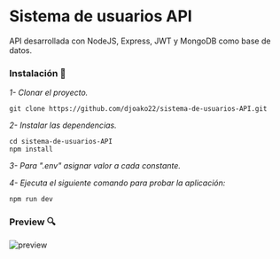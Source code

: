 # Sistema de usuarios API

API desarrollada con NodeJS, Express, JWT y MongoDB como base de datos.

### Instalación 🔧

_1- Clonar el proyecto._

```
git clone https://github.com/djoako22/sistema-de-usuarios-API.git
```

_2- Instalar las dependencias._

```
cd sistema-de-usuarios-API
npm install
```

_3- Para ".env" asignar valor a cada constante._

_4- Ejecuta el siguiente comando para probar la aplicación:_
```
npm run dev
```

### Preview :mag:
![preview](https://djoako22.github.io/src/proyectos/login-starter.png)
